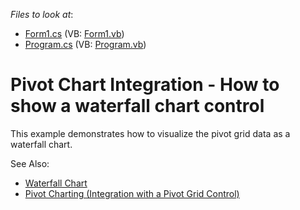 <!-- default file list -->
*Files to look at*:

* [Form1.cs](./CS/WindowsApplication53/Form1.cs) (VB: [Form1.vb](./VB/WindowsApplication53/Form1.vb))
* [Program.cs](./CS/WindowsApplication53/Program.cs) (VB: [Program.vb](./VB/WindowsApplication53/Program.vb))
<!-- default file list end -->
# Pivot Chart Integration - How to show a waterfall chart control


This example demonstrates how to visualize the pivot grid data as a waterfall chart.


See Also:
* [Waterfall Chart](https://documentation.devexpress.com/WindowsForms/401232/Controls-and-Libraries/Chart-Control/Series-Views/2D-Series-Views/Bar-Series-Views/Waterfall-Chart)
* [Pivot Charting (Integration with a Pivot Grid Control)](https://docs.devexpress.com/WindowsForms/8695/controls-and-libraries/chart-control/providing-data/pivot-charting-integration-with-a-pivot-grid-control)